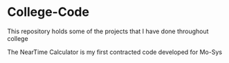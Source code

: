 # College-Code

This repository holds some of the projects that I have done throughout college

The NearTime Calculator is my first contracted code developed for Mo-Sys
